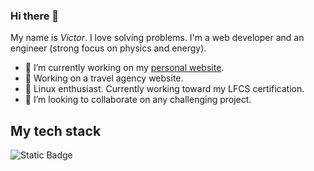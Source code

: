 ### Hi there 👋

<!--
**zomvie-break/zomvie-break** is a ✨ _special_ ✨ repository because its `README.md` (this file) appears on your GitHub profile.

Here are some ideas to get you started:

- 🔭 I’m currently working on ...
- 🌱 I’m currently learning ...
- 👯 I’m looking to collaborate on ...
- 🤔 I’m looking for help with ...
- 💬 Ask me about ...
- 📫 How to reach me: ...
- 😄 Pronouns: ...
- ⚡ Fun fact: ...
-->

My name is _Victor_. I love solving problems. I'm  a web developer and an engineer (strong focus on physics and energy).

- 🔭 I’m currently working on my [personal website](https://demoni.cc).
- 🔭 Working on a travel agency website. 
- 🌱 Linux enthusiast. Currently working toward my LFCS certification. 
- 👯 I’m looking to collaborate on any challenging project. 

## My tech stack

![Static Badge](https://img.shields.io/badge/python-lightgrey?style=for-the-badge&logo=python&logoColor=navyblue)
